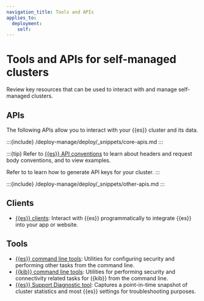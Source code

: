 ```yaml
---
navigation_title: Tools and APIs
applies_to:
  deployment:
    self:
---
```

# Tools and APIs for self-managed clusters

Review key resources that can be used to interact with and manage self-managed clusters.

## APIs

The following APIs allow you to interact with your {{es}} cluster and its data. 

:::{include} /deploy-manage/deploy/_snippets/core-apis.md
:::

:::{tip}
Refer to [{{es}} API conventions](elasticsearch://reference/elasticsearch/rest-apis/api-conventions.md) to learn about headers and request body conventions, and to view examples.

Refer to [](/deploy-manage/api-keys/elasticsearch-api-keys.md) to learn how to generate API keys for your cluster.
:::

:::{include} /deploy-manage/deploy/_snippets/other-apis.md
:::

## Clients

* [{{es}} clients](/reference/elasticsearch-clients/index.md): Interact with {{es}} programmatically to integrate {{es}} into your app or website.

## Tools

* [{{es}} command line tools](elasticsearch://reference/elasticsearch/command-line-tools/index.md): Utilities for configuring security and performing other tasks from the command line.
* [{{kib}} command line tools](kibana://reference/commands.md): Utilities for performing security and connectivity related tasks for {{kib}} from the command line.
* [{{es}} Support Diagnostic tool](/troubleshoot/elasticsearch/diagnostic.md): Captures a point-in-time snapshot of cluster statistics and most {{es}} settings for troubleshooting purposes.
